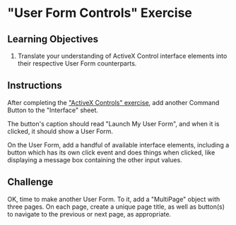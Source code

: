 # "User Form Controls" Exercise

## Learning Objectives

  1. Translate your understanding of ActiveX Control interface elements into their respective User Form counterparts.

## Instructions

After completing the ["ActiveX Controls" exercise](/exercises/activex-controls.md), add another Command Button to the "Interface" sheet.

The button's caption should read "Launch My User Form", and when it is clicked, it should show a User Form.

On the User Form, add a handful of available interface elements, including a button which has its own click event and does things when clicked, like displaying a message box containing the other input values.

## Challenge

OK, time to make another User Form. To it, add a "MultiPage" object with three pages. On each page, create a unique page title, as well as button(s) to navigate to the previous or next page, as appropriate.
